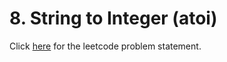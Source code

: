 
# 8. String to Integer (atoi)

Click [here](https://leetcode.com/problems/string-to-integer-atoi/) for the leetcode problem statement.
